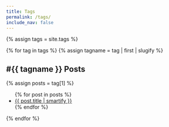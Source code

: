 ```yaml
---
title: Tags
permalink: /tags/
include_nav: false
---
```


<script>
  SpaacedOut.ready(() => {
    let title = document.getElementsByClassName('post-title')
    if (title) {
      title[0].style.display = 'none'
    }
    let tag = window.location.hash
    if(tag) {
        let tagElement = document.getElementById(tag.substring(1))
        if (tagElement) {
          tagElement.style.display = 'block'
        }
    }
    else {
      // Let's just show them all
      var tags = document.getElementsByClassName('tag')
      for (var tagElement of tags) {
        if (tagElement) {
          tagElement.style.display = 'block'
        }
      }
    }
  })
</script>

{% assign tags = site.tags %}

<div class="tag_page">
{% for tag in tags %}
  {% assign tagname = tag | first | slugify %}
<div id="{{ tagname }}" class="tag">
  <h2>#{{ tagname }} Posts</h2>
  {% assign posts = tag[1] %}
  <ul>
  {% for post in posts %}
    <li>
      <a href="{{ site.baseurl }}{{ post.url }}" title="{{ post.title | smartify }}" aria-label="{{ post.title | smartify }}">{{ post.title | smartify }}</a>
    </li>
  {% endfor %}
  </ul>
</div>
{% endfor %}
</div>